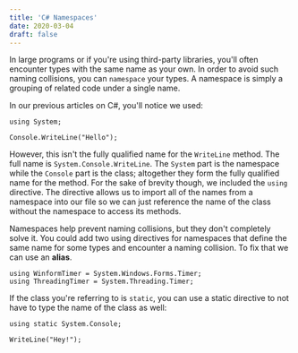 ```yaml
---
title: 'C# Namespaces'
date: 2020-03-04
draft: false
---
```


In large programs or if you're using third-party libraries, you'll often encounter types with the same name as your own. In order to avoid such naming collisions, you can `namespace` your types. A namespace is simply a grouping of related code under a single name.

In our previous articles on C#, you'll notice we used:

```
using System;

Console.WriteLine("Hello");
```

However, this isn't the fully qualified name for the `WriteLine` method. The full name is `System.Console.WriteLine`. The `System` part is the namespace while the `Console` part is the class; altogether they form the fully qualified name for the method. For the sake of brevity though, we included the `using` directive. The directive allows us to import all of the names from a namespace into our file so we can just reference the name of the class without the namespace to access its methods.

Namespaces help prevent naming collisions, but they don't completely solve it. You could add two using directives for namespaces that define the same name for some types and encounter a naming collision. To fix that we can use an **alias**.

```
using WinformTimer = System.Windows.Forms.Timer;
using ThreadingTimer = System.Threading.Timer;
```

If the class you're referring to is `static`, you can use a static directive to not have to type the name of the class as well:

```
using static System.Console;

WriteLine("Hey!");
```
